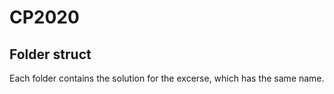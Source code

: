 # CP2020

## Folder struct
Each folder contains the solution for the excerse, which has the same name.

